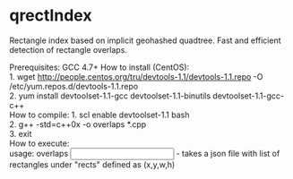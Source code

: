# qrectIndex
Rectangle index based on implicit geohashed quadtree. Fast and efficient detection of rectangle overlaps.

Prerequisites: GCC 4.7+
How to install (CentOS):  
		1. wget http://people.centos.org/tru/devtools-1.1/devtools-1.1.repo -O /etc/yum.repos.d/devtools-1.1.repo  
		2. yum install devtoolset-1.1-gcc devtoolset-1.1-binutils devtoolset-1.1-gcc-c++  
How to compile:
		1. scl enable devtoolset-1.1 bash  
		2. g++ -std=c++0x -o overlaps *.cpp  
		3. exit  
How to execute:  
	usage: overlaps <input> - takes a json file with list of rectangles under "rects" defined as (x,y,w,h)  

